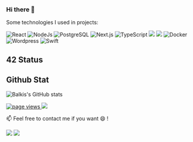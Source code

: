 ### Hi there 👋

<!--
**balkisous/balkisous** is a ✨ _special_ ✨ repository because its `README.md` (this file) appears on your GitHub profile.

Here are some ideas to get you started:

- 🔭 I’m currently working on ...
- 🌱 I’m currently learning ...
- 👯 I’m looking to collaborate on ...
- 🤔 I’m looking for help with ...
- 💬 Ask me about ...
- 📫 How to reach me: ...
- 😄 Pronouns: ...
- ⚡ Fun fact: ...
-->

Some technologies I used in projects:

<!--https://dev.to/envoy_/150-badges-for-github-pnk-->
<img alt="React" src="https://img.shields.io/badge/React-20232A?style=for-the-badge&logo=react&logoColor=61DAFB"/> <img alt="NodeJs" src="https://img.shields.io/badge/Node.Js-20232A?style=for-the-badge"/> <img alt="PostgreSQL" src="https://img.shields.io/badge/PostgreSQL-316192?style=for-the-badge&logo=postgresql&logoColor=white"/> <img alt="Next.js" src="https://img.shields.io/badge/Next.js-404D59?style=for-the-badge"/> <img alt="TypeScript" src="https://img.shields.io/badge/TypeScript-007ACC?style=for-the-badge&logo=typescript&logoColor=white"/> <img src="https://img.shields.io/badge/c%20-%2300599C.svg?&style=for-the-badge&logo=c&logoColor=white"/> <img src="https://img.shields.io/badge/c++%20-%2300599C.svg?&style=for-the-badge&logo=c%2B%2B&ogoColor=white"/> <img alt="Docker" src="https://img.shields.io/badge/docker%20-%230db7ed.svg?&style=for-the-badge&logo=docker&logoColor=white"/> <img alt="Wordpress" src="https://img.shields.io/badge/Wordpress-21759B?style=for-the-badge&logo=wordpress&logoColor=white"/> <img alt="Swift" src="https://img.shields.io/badge/Swift-21759B?style=for-the-badge&logo=Swift&logoColor=white"/>

## 42 Status

## Github Stat
![Balkis's GitHub stats](https://github-readme-stats.vercel.app/api?username=balkisous&show_icons=true&theme=tokyonight)

<p>
	<a href="https://github.com/balkisous/balkisous">
	  <img src="https://komarev.com/ghpvc/?username=balkisous&style=flat-square" alt="page views" />
	</a>
	<a href="https://github.com/balkisous/balkisous?tab=followers">
	  <img src="https://img.shields.io/github/followers/balkisous?color=green&logo=github&style=flat-square">
	</a>
</p>


📫  Feel free to contact me if you want 😄 !

<a href= "https://www.linkedin.com/in/balkis-ben-yaagoub-30b41a224/">
<img align=center src="https://img.shields.io/badge/linkedin-%230077B5.svg?&style=for-the-badge&logo=linkedin&logoColor=white" /></a>
<a href="mailto:bben-yaa@student.42.fr">
<img align=center src="https://img.shields.io/badge/gmail-D14836?&style=for-the-badge&logo=gmail&logoColor=white"  /></a> 
